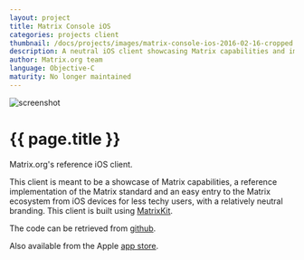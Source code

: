 ```yaml
---
layout: project
title: Matrix Console iOS
categories: projects client
thumbnail: /docs/projects/images/matrix-console-ios-2016-02-16-cropped.png
description: A neutral iOS client showcasing Matrix capabilities and implementation.
author: Matrix.org team
language: Objective-C
maturity: No longer maintained
---
```


![screenshot](/docs/projects/images/matrix-console-ios-2016-02-16-large.png "{{ page.title }}")

# {{ page.title }}
Matrix.org's reference iOS client.

This client is meant to be a showcase of Matrix capabilities, a reference implementation of the Matrix standard and an easy entry to the Matrix ecosystem from iOS devices for less techy users,  with a relatively neutral branding. This client is built using [MatrixKit](https://matrix.org/blog/project/matrix-ios-matrixkit/).

The code can be retrieved from [github](https://github.com/matrix-org/matrix-ios-console).

Also available from the Apple [app store](https://itunes.apple.com/gb/app/matrix-console/id970074271?mt=8).
